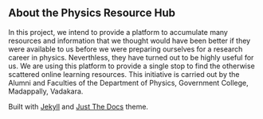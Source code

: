 ## About the Physics Resource Hub

In this project, we intend to provide a platform to accumulate many resources and information that we thought would have been better if they were available to us before we were preparing ourselves for a research career in physics. Neverthless, they have turned out to be highly useful for us. We are using this platform to provide a single stop to find the otherwise scattered online learning resources. This initiative is carried out by the Alumni and Faculties of the Department of Physics, Government College, Madappally, Vadakara.

Built with [Jekyll](https://jekyllrb.com/) and [Just The Docs](https://github.com/pmarsceill/just-the-docs) theme.
